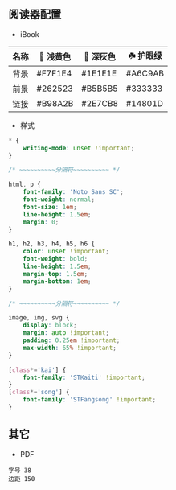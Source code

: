 ## 阅读器配置

- iBook

| 名称 |  浅黄色 |  深灰色 | ☘️ 护眼绿 |
| --- | --- | --- | --- |
| 背景 | #F7F1E4 | #1E1E1E | #A6C9AB |
| 前景 | #262523 | #B5B5B5 | #333333 |
| 链接 | #B98A2B | #2E7CB8 | #14801D |


- 样式

```css
* {
    writing-mode: unset !important;
}

/* ~~~~~~~~~~分隔符~~~~~~~~~~ */

html, p {
    font-family: 'Noto Sans SC';
    font-weight: normal;
    font-size: 1em;
    line-height: 1.5em;
    margin: 0;
}

h1, h2, h3, h4, h5, h6 {
    color: unset !important;
    font-weight: bold;
    line-height: 1.5em;
    margin-top: 1.5em;
    margin-bottom: 1em;
}

/* ~~~~~~~~~~分隔符~~~~~~~~~~ */

image, img, svg {
    display: block;
    margin: auto !important;
    padding: 0.25em !important;
    max-width: 65% !important;
}

[class*='kai'] {
    font-family: 'STKaiti' !important;
}
[class*='song'] {
    font-family: 'STFangsong' !important;
}
```

## 其它

- PDF
```
字号 38
边距 150
```
